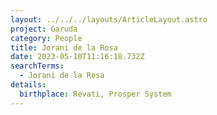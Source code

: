 ```yaml
---
layout: ../../../layouts/ArticleLayout.astro
project: Garuda
category: People
title: Jorani de la Rosa
date: 2023-05-10T11:16:18.732Z
searchTerms:
  - Jorani de la Rosa
details:
  birthplace: Revati, Prosper System
---
```

